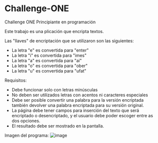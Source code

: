 # Challenge-ONE

Challenge ONE Principiante en programación

Este trabajo es una plicación que encripta textos.

Las "llaves" de encriptación que se utilizaron son las siguientes:

- La letra "e" es convertida para "enter"
- La letra "i" es convertida para "imes"
- La letra "a" es convertida para "ai"
- La letra "o" es convertida para "ober"
- La letra "u" es convertida para "ufat"

Requisitos:

- Debe funcionar solo con letras minúsculas
- No deben ser utilizados letras con acentos ni caracteres especiales
- Debe ser posible convertir una palabra para la versión encriptada también devolver una palabra encriptada para su versión original.
- La página debe tener campos para inserción del texto que será encriptado o desencriptado, y el usuario debe poder escoger entre as dos opciones.
- El resultado debe ser mostrado en la pantalla.

Imagen del programa:
![image](https://github.com/DavidAC12/Challenge-ONE/assets/127791282/6a561c05-ed15-488c-8011-06d26699d69c)
